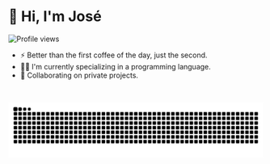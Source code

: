 <h1 align="left">👋 Hi, I'm José</h1>
<p align="left"> <img src="https://komarev.com/ghpvc/?username=karaz0v&color=yellow" alt="Profile views" /> </p>


- ⚡ Better than the first coffee of the day, just the second.
- 👨‍💻 I'm currently specializing in a programming language.
- 🌱 Collaborating on private projects.

<br>

![Snake animation](https://github.com/karaz0v/karaz0v/blob/output/github-contribution-grid-snake.svg)
